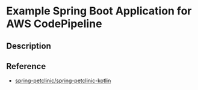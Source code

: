 # Example Spring Boot Application for AWS CodePipeline
## Description
## Reference
- [spring-petclinic/spring-petclinic-kotlin](https://github.com/spring-petclinic/spring-petclinic-kotlin)
